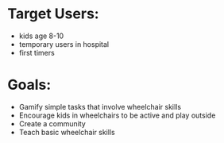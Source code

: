 # Target Users:

- kids age 8-10
- temporary users in hospital
- first timers

# Goals:

- Gamify simple tasks that involve wheelchair skills
- Encourage kids in wheelchairs to be active and play outside
- Create a community
- Teach basic wheelchair skills

